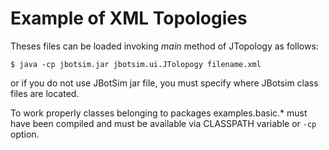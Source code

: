 Example of XML Topologies
=========================

Theses files can be loaded invoking *main* method of JTopology as follows:

`$ java -cp jbotsim.jar jbotsim.ui.JTolopogy filename.xml`

or if you do not use JBotSim jar file, you must specify where JBotsim class files are located. 

To work properly classes belonging to packages examples.basic.* must have been compiled and must be available via 
CLASSPATH variable or `-cp` option.

 
